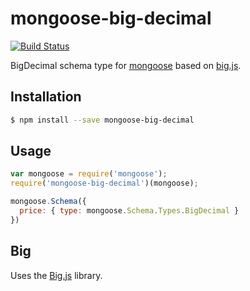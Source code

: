 mongoose-big-decimal
=====================

[![Build Status](https://travis-ci.org/lykmapipo/mongoose-big-decimal.svg?branch=master)](https://travis-ci.org/lykmapipo/mongoose-big-decimal)

BigDecimal schema type for [mongoose](https://github.com/Automattic/mongoose) based on [big.js](https://github.com/MikeMcl/big.js/).

## Installation
```sh
$ npm install --save mongoose-big-decimal
```

## Usage

```javascript
var mongoose = require('mongoose');
require('mongoose-big-decimal')(mongoose);

mongoose.Schema({
  price: { type: mongoose.Schema.Types.BigDecimal }
})
```

## Big

Uses the [Big.js](https://github.com/MikeMcl/big.js/) library.
